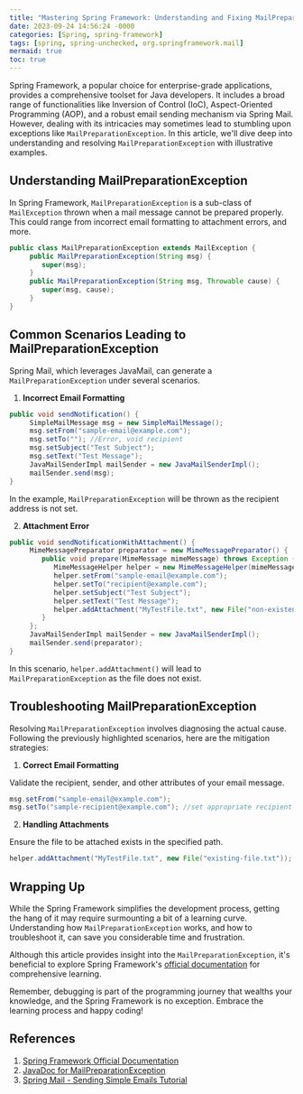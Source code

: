 ```yaml
---
title: "Mastering Spring Framework: Understanding and Fixing MailPreparationException "
date: 2023-09-24 14:56:24 -0000
categories: [Spring, spring-framework]
tags: [spring, spring-unchecked, org.springframework.mail]
mermaid: true
toc: true
---
```


Spring Framework, a popular choice for enterprise-grade applications, provides a comprehensive toolset for Java developers. It includes a broad range of functionalities like Inversion of Control (IoC), Aspect-Oriented Programming (AOP), and a robust email sending mechanism via Spring Mail. However, dealing with its intricacies may sometimes lead to stumbling upon exceptions like `MailPreparationException`. In this article, we'll dive deep into understanding and resolving `MailPreparationException` with illustrative examples. 

## Understanding MailPreparationException

In Spring Framework, `MailPreparationException` is a sub-class of `MailException` thrown when a mail message cannot be prepared properly. This could range from incorrect email formatting to attachment errors, and more. 

```java
public class MailPreparationException extends MailException { 
     public MailPreparationException(String msg) { 
        super(msg); 
     } 
     public MailPreparationException(String msg, Throwable cause) { 
        super(msg, cause); 
     } 
} 
```

## Common Scenarios Leading to MailPreparationException

Spring Mail, which leverages JavaMail, can generate a `MailPreparationException` under several scenarios. 

1. **Incorrect Email Formatting**

```java
public void sendNotification() { 
     SimpleMailMessage msg = new SimpleMailMessage(); 
     msg.setFrom("sample-email@example.com"); 
     msg.setTo(""); //Error, void recipient
     msg.setSubject("Test Subject"); 
     msg.setText("Test Message"); 
     JavaMailSenderImpl mailSender = new JavaMailSenderImpl(); 
     mailSender.send(msg); 
} 
```
In the example, `MailPreparationException` will be thrown as the recipient address is not set.

2. **Attachment Error**

```java
public void sendNotificationWithAttachment() { 
     MimeMessagePreparator preparator = new MimeMessagePreparator() { 
        public void prepare(MimeMessage mimeMessage) throws Exception { 
           MimeMessageHelper helper = new MimeMessageHelper(mimeMessage, true); 
           helper.setFrom("sample-email@example.com"); 
           helper.setTo("recipient@example.com"); 
           helper.setSubject("Test Subject"); 
           helper.setText("Test Message"); 
           helper.addAttachment("MyTestFile.txt", new File("non-existent-file.txt")); //Error, non-existent file
        } 
     }; 
     JavaMailSenderImpl mailSender = new JavaMailSenderImpl(); 
     mailSender.send(preparator); 
} 
```
In this scenario, `helper.addAttachment()` will lead to `MailPreparationException` as the file does not exist.

## Troubleshooting MailPreparationException

Resolving `MailPreparationException` involves diagnosing the actual cause. Following the previously highlighted scenarios, here are the mitigation strategies:

1. **Correct Email Formatting**

Validate the recipient, sender, and other attributes of your email message. 

```java
msg.setFrom("sample-email@example.com"); 
msg.setTo("sample-recipient@example.com"); //set appropriate recipient address
```
2. **Handling Attachments**

Ensure the file to be attached exists in the specified path. 

```java
helper.addAttachment("MyTestFile.txt", new File("existing-file.txt")); //attach existing file
```
## Wrapping Up

While the Spring Framework simplifies the development process, getting the hang of it may require surmounting a bit of a learning curve. Understanding how `MailPreparationException` works, and how to troubleshoot it, can save you considerable time and frustration.

Although this article provides insight into the `MailPreparationException`, it's beneficial to explore Spring Framework's [official documentation](https://docs.spring.io/spring-framework/docs/current/reference/html/mail.html) for comprehensive learning.

Remember, debugging is part of the programming journey that wealths your knowledge, and the Spring Framework is no exception. Embrace the learning process and happy coding!

## References

1. [Spring Framework Official Documentation](https://docs.spring.io/spring-framework/docs/current/reference/html/mail.html)
2. [JavaDoc for MailPreparationException](https://docs.spring.io/spring-framework/docs/current/javadoc-api/org/springframework/mail/MailPreparationException.html)
3. [Spring Mail - Sending Simple Emails Tutorial](https://www.baeldung.com/spring-email)
